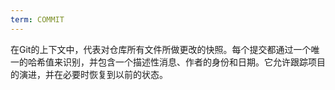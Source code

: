 ```yaml
---
term: COMMIT
---
```


在Git的上下文中，代表对仓库所有文件所做更改的快照。每个提交都通过一个唯一的哈希值来识别，并包含一个描述性消息、作者的身份和日期。它允许跟踪项目的演进，并在必要时恢复到以前的状态。